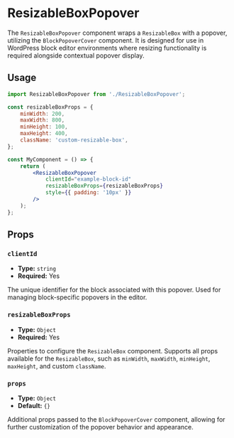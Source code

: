 # ResizableBoxPopover

The `ResizableBoxPopover` component wraps a `ResizableBox` with a popover, utilizing the `BlockPopoverCover` component. It is designed for use in WordPress block editor environments where resizing functionality is required alongside contextual popover display.

## Usage

```jsx
import ResizableBoxPopover from './ResizableBoxPopover';

const resizableBoxProps = {
	minWidth: 200,
	maxWidth: 800,
	minHeight: 100,
	maxHeight: 400,
	className: 'custom-resizable-box',
};

const MyComponent = () => {
	return (
		<ResizableBoxPopover
			clientId="example-block-id"
			resizableBoxProps={resizableBoxProps}
			style={{ padding: '10px' }}
		/>
	);
};
```

## Props

### `clientId`

- **Type:** `string`
- **Required:** Yes

The unique identifier for the block associated with this popover. Used for managing block-specific popovers in the editor.

### `resizableBoxProps`

- **Type:** `Object`
- **Required:** Yes

Properties to configure the `ResizableBox` component. Supports all props available for the `ResizableBox`, such as `minWidth`, `maxWidth`, `minHeight`, `maxHeight`, and custom `className`.

### `props`

- **Type:** `Object`
- **Default:** `{}`

Additional props passed to the `BlockPopoverCover` component, allowing for further customization of the popover behavior and appearance.
